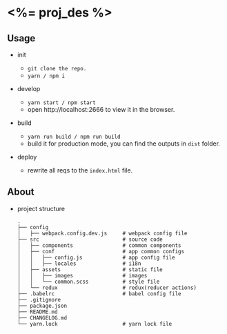 # <%= proj_des %>

## Usage
- init
  - ```git clone the repo.```
  - ```yarn / npm i```

- develop
  - ```yarn start / npm start```
  - open http://localhost:2666 to view it in the browser.

- build
  - ```yarn run build / npm run build```
  - build it for production mode, you can find the outputs in ``` dist ``` folder.

- deploy
  - rewrite all reqs to the ``` index.html ``` file.

## About
- project structure
  ```
  .
  ├── config                        
  │   ├── webpack.config.dev.js     # webpack config file
  ├── src                           # source code
  │   ├── components                # common components
  │   ├── conf                      # app common configs
  │   │   ├── config.js             # app config file
  │   │   ├── locales               # i18n
  │   ├── assets                    # static file
  │   │   ├── images                # images
  │   │   └── common.scss           # style file
  │   └── redux                     # redux(reducer actions)
  ├── .babelrc                      # babel config file
  ├── .gitignore                    
  ├── package.json                  
  ├── README.md                    
  ├── CHANGELOG.md                     
  └── yarn.lock                     # yarn lock file
  ```


